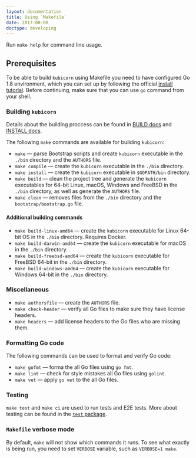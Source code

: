 ```yaml
---
layout: documentation
title: Using `Makefile`
date: 2017-08-08
doctype: developing
---
```


Run `make help` for command line usage.

## Prerequisites

To be able to build `kubicorn` using Makefile you need to have configured Go 1.8 environment, which you can set up by following the official [install tutorial](https://golang.org/doc/install).
Before continuing, make sure that you can use `go` command from your shell.

### Building `kubicorn`

Details about the building proccess can be found in [BUILD docs](https://github.com/kris-nova/kubicorn/blob/master/docs/BUILD.md) and [INSTALL docs](https://github.com/kris-nova/kubicorn/blob/master/docs/INSTALL.md).

The following `make` commands are available for building `kubicorn`:
* `make` — parse Bootstrap scripts and create `kubicorn` executable in the `./bin` directory and the `AUTHORS` file.
* `make compile` — create the `kubicorn` executable in the `./bin` directory.
* `make install` — create the `kubicorn` executable in `$GOPATH/bin` directory.
* `make build` — clean the project tree and generate the `kubicorn` executables for 64-bit Linux, macOS, Windows and FreeBSD in the `./bin` directory, as well as generate the `AUTHORS` file.
* `make clean` — removes files from the `./bin` directory and the `bootstrap/bootstrap.go` file.

#### Additional building commands

* `make build-linux-amd64` — create the `kubicorn` executable for Linux 64-bit OS in the `./bin` directory. Requires Docker.
* `make build-darwin-amd64` — create the `kubicorn` executable for macOS in the `./bin` directory.
* `make build-freebsd-amd64` — create the `kubicorn` executable for FreeBSD 64-bit in the `./bin` directory.
* `make build-windows-amd64` — create the `kubicorn` executable for Windows 64-bit in the `./bin` directory.


### Miscellaneous

* `make authorsfile` — create the `AUTHORS` file.
* `make check-header` — verify all Go files to make sure they have license headers.
* `make headers` — add license headers to the Go files who are missing them.

### Formatting Go code

The following commands can be used to format and verify Go code:
* `make gofmt` — forma the all Go files using `go fmt`.
* `make lint` — check for style mistakes all Go files using `golint`.
* `make vet` — apply `go vet` to the all Go files.

### Testing

`make test` and `make ci` are used to run tests and E2E tests. More about testing can be found in the [`test` package](https://github.com/kris-nova/kubicorn/tree/master/test).

### `Makefile` verbose mode

By default, `make` will not show which commands it runs. To see what exactly is being run, you need to set `VERBOSE` variable, such as `VERBOSE=1 make`.